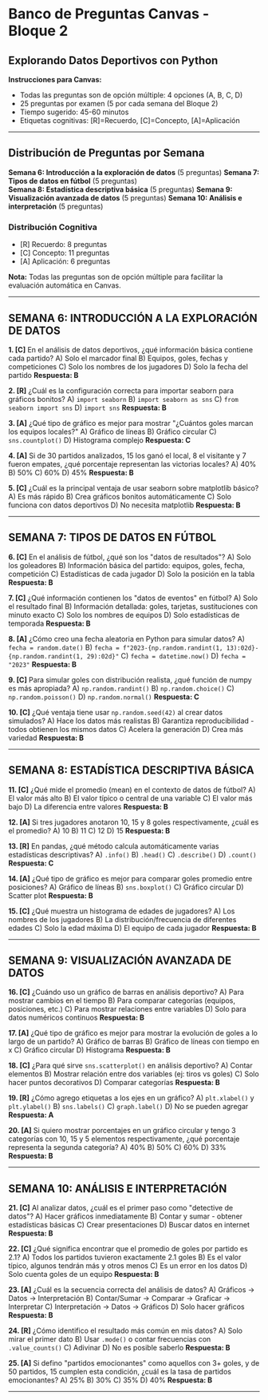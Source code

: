 # Banco de Preguntas Canvas - Bloque 2

## Explorando Datos Deportivos con Python

**Instrucciones para Canvas:**

- Todas las preguntas son de opción múltiple: 4 opciones (A, B, C, D)
- 25 preguntas por examen (5 por cada semana del Bloque 2)
- Tiempo sugerido: 45-60 minutos
- Etiquetas cognitivas: [R]=Recuerdo, [C]=Concepto, [A]=Aplicación

---

## Distribución de Preguntas por Semana

**Semana 6: Introducción a la exploración de datos** (5 preguntas)
**Semana 7: Tipos de datos en fútbol** (5 preguntas)  
**Semana 8: Estadística descriptiva básica** (5 preguntas)
**Semana 9: Visualización avanzada de datos** (5 preguntas)
**Semana 10: Análisis e interpretación** (5 preguntas)

### Distribución Cognitiva

- [R] Recuerdo: 8 preguntas
- [C] Concepto: 11 preguntas  
- [A] Aplicación: 6 preguntas

**Nota:** Todas las preguntas son de opción múltiple para facilitar la evaluación automática en Canvas.

---

## SEMANA 6: INTRODUCCIÓN A LA EXPLORACIÓN DE DATOS

**1. [C]** En el análisis de datos deportivos, ¿qué información básica contiene cada partido?
A) Solo el marcador final
B) Equipos, goles, fechas y competiciones
C) Solo los nombres de los jugadores
D) Solo la fecha del partido
**Respuesta: B**

**2. [R]** ¿Cuál es la configuración correcta para importar seaborn para gráficos bonitos?
A) `import seaborn`
B) `import seaborn as sns`
C) `from seaborn import sns`
D) `import sns`
**Respuesta: B**

**3. [A]** ¿Qué tipo de gráfico es mejor para mostrar "¿Cuántos goles marcan los equipos locales?"
A) Gráfico de líneas
B) Gráfico circular
C) `sns.countplot()`
D) Histograma complejo
**Respuesta: C**

**4. [A]** Si de 30 partidos analizados, 15 los ganó el local, 8 el visitante y 7 fueron empates, ¿qué porcentaje representan las victorias locales?
A) 40%
B) 50%
C) 60%
D) 45%
**Respuesta: B**

**5. [C]** ¿Cuál es la principal ventaja de usar seaborn sobre matplotlib básico?
A) Es más rápido
B) Crea gráficos bonitos automáticamente
C) Solo funciona con datos deportivos
D) No necesita matplotlib
**Respuesta: B**

---

## SEMANA 7: TIPOS DE DATOS EN FÚTBOL

**6. [C]** En el análisis de fútbol, ¿qué son los "datos de resultados"?
A) Solo los goleadores
B) Información básica del partido: equipos, goles, fecha, competición
C) Estadísticas de cada jugador
D) Solo la posición en la tabla
**Respuesta: B**

**7. [C]** ¿Qué información contienen los "datos de eventos" en fútbol?
A) Solo el resultado final
B) Información detallada: goles, tarjetas, sustituciones con minuto exacto
C) Solo los nombres de equipos
D) Solo estadísticas de temporada
**Respuesta: B**

**8. [A]** ¿Cómo creo una fecha aleatoria en Python para simular datos?
A) `fecha = random.date()`
B) `fecha = f"2023-{np.random.randint(1, 13):02d}-{np.random.randint(1, 29):02d}"`
C) `fecha = datetime.now()`
D) `fecha = "2023"`
**Respuesta: B**

**9. [C]** Para simular goles con distribución realista, ¿qué función de numpy es más apropiada?
A) `np.random.randint()`
B) `np.random.choice()`
C) `np.random.poisson()`
D) `np.random.normal()`
**Respuesta: C**

**10. [C]** ¿Qué ventaja tiene usar `np.random.seed(42)` al crear datos simulados?
A) Hace los datos más realistas
B) Garantiza reproducibilidad - todos obtienen los mismos datos
C) Acelera la generación
D) Crea más variedad
**Respuesta: B**

---

## SEMANA 8: ESTADÍSTICA DESCRIPTIVA BÁSICA

**11. [C]** ¿Qué mide el promedio (mean) en el contexto de datos de fútbol?
A) El valor más alto
B) El valor típico o central de una variable
C) El valor más bajo
D) La diferencia entre valores
**Respuesta: B**

**12. [A]** Si tres jugadores anotaron 10, 15 y 8 goles respectivamente, ¿cuál es el promedio?
A) 10
B) 11
C) 12
D) 15
**Respuesta: B**

**13. [R]** En pandas, ¿qué método calcula automáticamente varias estadísticas descriptivas?
A) `.info()`
B) `.head()`
C) `.describe()`
D) `.count()`
**Respuesta: C**

**14. [A]** ¿Qué tipo de gráfico es mejor para comparar goles promedio entre posiciones?
A) Gráfico de líneas
B) `sns.boxplot()`
C) Gráfico circular
D) Scatter plot
**Respuesta: B**

**15. [C]** ¿Qué muestra un histograma de edades de jugadores?
A) Los nombres de los jugadores
B) La distribución/frecuencia de diferentes edades
C) Solo la edad máxima
D) El equipo de cada jugador
**Respuesta: B**

---

## SEMANA 9: VISUALIZACIÓN AVANZADA DE DATOS

**16. [C]** ¿Cuándo uso un gráfico de barras en análisis deportivo?
A) Para mostrar cambios en el tiempo
B) Para comparar categorías (equipos, posiciones, etc.)
C) Para mostrar relaciones entre variables
D) Solo para datos numéricos continuos
**Respuesta: B**

**17. [A]** ¿Qué tipo de gráfico es mejor para mostrar la evolución de goles a lo largo de un partido?
A) Gráfico de barras
B) Gráfico de líneas con tiempo en x
C) Gráfico circular
D) Histograma
**Respuesta: B**

**18. [C]** ¿Para qué sirve `sns.scatterplot()` en análisis deportivo?
A) Contar elementos
B) Mostrar relación entre dos variables (ej: tiros vs goles)
C) Solo hacer puntos decorativos
D) Comparar categorías
**Respuesta: B**

**19. [R]** ¿Cómo agrego etiquetas a los ejes en un gráfico?
A) `plt.xlabel()` y `plt.ylabel()`
B) `sns.labels()`
C) `graph.label()`
D) No se pueden agregar
**Respuesta: A**

**20. [A]** Si quiero mostrar porcentajes en un gráfico circular y tengo 3 categorías con 10, 15 y 5 elementos respectivamente, ¿qué porcentaje representa la segunda categoría?
A) 40%
B) 50%
C) 60%
D) 33%
**Respuesta: B**

---

## SEMANA 10: ANÁLISIS E INTERPRETACIÓN

**21. [C]** Al analizar datos, ¿cuál es el primer paso como "detective de datos"?
A) Hacer gráficos inmediatamente
B) Contar y sumar - obtener estadísticas básicas
C) Crear presentaciones
D) Buscar datos en internet
**Respuesta: B**

**22. [C]** ¿Qué significa encontrar que el promedio de goles por partido es 2.1?
A) Todos los partidos tuvieron exactamente 2.1 goles
B) Es el valor típico, algunos tendrán más y otros menos
C) Es un error en los datos
D) Solo cuenta goles de un equipo
**Respuesta: B**

**23. [A]** ¿Cuál es la secuencia correcta del análisis de datos?
A) Gráficos → Datos → Interpretación
B) Contar/Sumar → Comparar → Graficar → Interpretar
C) Interpretación → Datos → Gráficos
D) Solo hacer gráficos
**Respuesta: B**

**24. [R]** ¿Cómo identifico el resultado más común en mis datos?
A) Solo mirar el primer dato
B) Usar `.mode()` o contar frecuencias con `.value_counts()`
C) Adivinar
D) No es posible saberlo
**Respuesta: B**

**25. [A]** Si defino "partidos emocionantes" como aquellos con 3+ goles, y de 50 partidos, 15 cumplen esta condición, ¿cuál es la tasa de partidos emocionantes?
A) 25%
B) 30%
C) 35%
D) 40%
**Respuesta: B**

---
